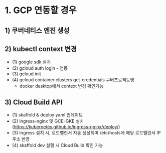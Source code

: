 # 1. GCP 연동할 경우

## 1) 쿠버네티스 엔진 생성

## 2) kubectl context 변경
 - (1) google sdk 설치
 - (2) gcloud auth login - 연동
 - (3) gcloud init
 - (4) gcloud container clusters get-credentials 쿠버프로젝트명
    - docker desktop에서 context 변경 확인가능 

## 3) Cloud Build API
 - (1) skaffold & deploy yaml 업데이트
 - (2) Ingress-nginx 및 GCE-GKE 설치 (https://kubernetes.github.io/ingress-nginx/deploy/) 
 - (3) Ingress 설치 시, 로드밸런서 자동 생성되며 /etc/hosts에 해당 로드밸런서 IP 주소 반영
 - (4) skaffold dev 실행 시 Cloud Build 확인 가능